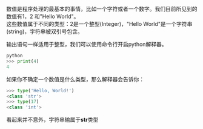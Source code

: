 数值是程序处理的最基本的事情，比如一个字符或者一个数字。我们目前所见到的数值有1，2 和"Hello World"。  
这些数值属于不同的类型：2是一个整型\(Integer\)，"Hello World"是一个字符串\(string\)，字符串被双引号包含。

输出语句一样适用于整型，我们可以使用命令行开启python解释器。

```python
python
>>> print(4)
4
```

如果你不确定一个数值是什么类型，那么解释器会告诉你：

```python
>>> type('Hello, World!') 
<class 'str'>
>>> type(17)
<class 'int'>
```

看起来并不意外，字符串输属于**str**类型

